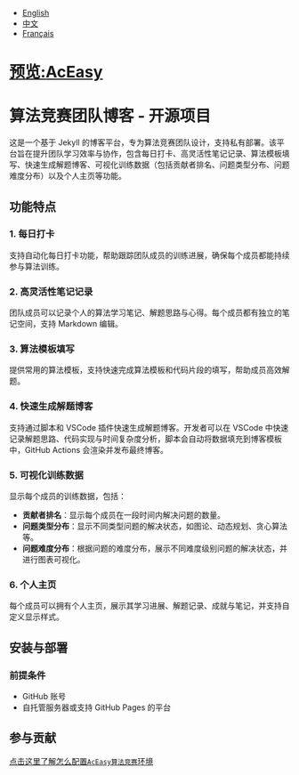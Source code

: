 - [English](/docs/en/README.md)
- [中文](/README.md)
- [Français](/docs/fr/README.md)


# [预览:**AcEasy**](https://aliceauto.github.io/)
# 算法竞赛团队博客 - 开源项目

这是一个基于 Jekyll 的博客平台，专为算法竞赛团队设计，支持私有部署。该平台旨在提升团队学习效率与协作，包含每日打卡、高灵活性笔记记录、算法模板填写、快速生成解题博客、可视化训练数据（包括贡献者排名、问题类型分布、问题难度分布）以及个人主页等功能。


## 功能特点

### 1. 每日打卡
支持自动化每日打卡功能，帮助跟踪团队成员的训练进展，确保每个成员都能持续参与算法训练。

### 2. 高灵活性笔记记录
团队成员可以记录个人的算法学习笔记、解题思路与心得。每个成员都有独立的笔记空间，支持 Markdown 编辑。

### 3. 算法模板填写
提供常用的算法模板，支持快速完成算法模板和代码片段的填写，帮助成员高效解题。

### 4. 快速生成解题博客
支持通过脚本和 VSCode 插件快速生成解题博客。开发者可以在 VSCode 中快速记录解题思路、代码实现与时间复杂度分析，脚本会自动将数据填充到博客模板中，GitHub Actions 会渲染并发布最终博客。

### 5. 可视化训练数据
显示每个成员的训练数据，包括：
- **贡献者排名**：显示每个成员在一段时间内解决问题的数量。
- **问题类型分布**：显示不同类型问题的解决状态，如图论、动态规划、贪心算法等。
- **问题难度分布**：根据问题的难度分布，展示不同难度级别问题的解决状态，并进行图表可视化。

### 6. 个人主页
每个成员可以拥有个人主页，展示其学习进展、解题记录、成就与笔记，并支持自定义显示样式。

## 安装与部署

### 前提条件
- GitHub 账号
- 自托管服务器或支持 GitHub Pages 的平台

## 参与贡献

[点击这里了解怎么配置`AcEasy算法竞赛`环境](explain/README.md)

   ```